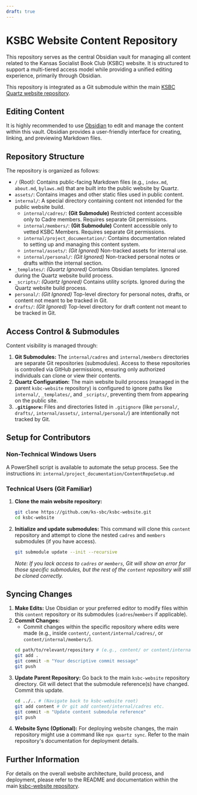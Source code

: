 ```yaml
---
draft: true
---
```

# KSBC Website Content Repository

This repository serves as the central Obsidian vault for managing all content related to the Kansas Socialist Book Club (KSBC) website. It is structured to support a multi-tiered access model while providing a unified editing experience, primarily through Obsidian.

This repository is integrated as a Git submodule within the main [KSBC Quartz website repository](https://github.com/ks-sbc/ksbc-website.git).

## Editing Content

It is highly recommended to use [Obsidian](https://obsidian.md/) to edit and manage the content within this vault. Obsidian provides a user-friendly interface for creating, linking, and previewing Markdown files.

## Repository Structure

The repository is organized as follows:

*   `/` (Root): Contains public-facing Markdown files (e.g., `index.md`, `about.md`, `bylaws.md`) that are built into the public website by Quartz.
*   `assets/`: Contains images and other static files used in public content.
*   `internal/`: A special directory containing content not intended for the public website build.
    *   `internal/cadres/`: **(Git Submodule)** Restricted content accessible only to Cadre members. Requires separate Git permissions.
    *   `internal/members/`: **(Git Submodule)** Content accessible only to vetted KSBC Members. Requires separate Git permissions.
    *   `internal/project_documentation/`: Contains documentation related to setting up and managing this content system.
    *   `internal/assets/`: *(Git Ignored)* Non-tracked assets for internal use.
    *   `internal/personal/`: *(Git Ignored)* Non-tracked personal notes or drafts within the internal section.
*   `_templates/`: *(Quartz Ignored)* Contains Obsidian templates. Ignored during the Quartz website build process.
*   `_scripts/`: *(Quartz Ignored)* Contains utility scripts. Ignored during the Quartz website build process.
*   `personal/`: *(Git Ignored)* Top-level directory for personal notes, drafts, or content not meant to be tracked in Git.
*   `drafts/`: *(Git Ignored)* Top-level directory for draft content not meant to be tracked in Git.

## Access Control & Submodules

Content visibility is managed through:

1.  **Git Submodules:** The `internal/cadres` and `internal/members` directories are separate Git repositories (submodules). Access to these repositories is controlled via GitHub permissions, ensuring only authorized individuals can clone or view their contents.
2.  **Quartz Configuration:** The main website build process (managed in the parent `ksbc-website` repository) is configured to ignore paths like `internal/`, `_templates/`, and `_scripts/`, preventing them from appearing on the public site.
3.  **`.gitignore`:** Files and directories listed in `.gitignore` (like `personal/`, `drafts/`, `internal/assets/`, `internal/personal/`) are intentionally not tracked by Git.

## Setup for Contributors

### Non-Technical Windows Users

A PowerShell script is available to automate the setup process. See the instructions in:
`internal/project_documentation/ContentRepoSetup.md`

### Technical Users (Git Familiar)

1.  **Clone the main website repository:**
    ```bash
    git clone https://github.com/ks-sbc/ksbc-website.git
    cd ksbc-website
    ```
2.  **Initialize and update submodules:** This command will clone this `content` repository and attempt to clone the nested `cadres` and `members` submodules (if you have access).
    ```bash
    git submodule update --init --recursive
    ```
    *Note: If you lack access to `cadres` or `members`, Git will show an error for those specific submodules, but the rest of the `content` repository will still be cloned correctly.*

## Syncing Changes

1.  **Make Edits:** Use Obsidian or your preferred editor to modify files within this `content` repository or its submodules (`cadres`/`members` if applicable).
2.  **Commit Changes:**
    *   Commit changes within the specific repository where edits were made (e.g., inside `content/`, `content/internal/cadres/`, or `content/internal/members/`).
    ```bash
    cd path/to/relevant/repository # (e.g., content/ or content/internal/cadres/)
    git add .
    git commit -m "Your descriptive commit message"
    git push
    ```
3.  **Update Parent Repository:** Go back to the main `ksbc-website` repository directory. Git will detect that the submodule reference(s) have changed. Commit this update.
    ```bash
    cd ../.. # (Navigate back to ksbc-website root)
    git add content # Or git add content/internal/cadres etc.
    git commit -m "Update content submodule reference"
    git push
    ```
4.  **Website Sync (Optional):** For deploying website changes, the main repository might use a command like `npx quartz sync`. Refer to the main repository's documentation for deployment details.

## Further Information

For details on the overall website architecture, build process, and deployment, please refer to the README and documentation within the main [ksbc-website repository](https://github.com/ks-sbc/ksbc-website.git).